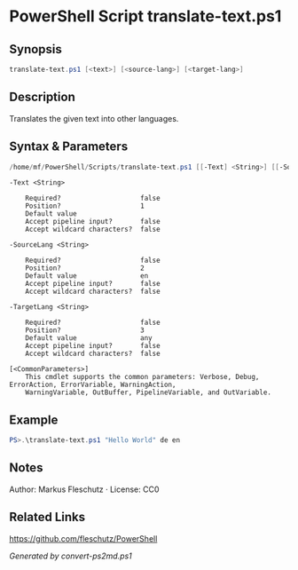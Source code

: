 # PowerShell Script translate-text.ps1

## Synopsis
```powershell
translate-text.ps1 [<text>] [<source-lang>] [<target-lang>]
```

## Description
Translates the given text into other languages.

## Syntax & Parameters
```powershell
/home/mf/PowerShell/Scripts/translate-text.ps1 [[-Text] <String>] [[-SourceLang] <String>] [[-TargetLang] <String>] [<CommonParameters>]
```

```
-Text <String>
    
    Required?                    false
    Position?                    1
    Default value                
    Accept pipeline input?       false
    Accept wildcard characters?  false
```

```
-SourceLang <String>
    
    Required?                    false
    Position?                    2
    Default value                en
    Accept pipeline input?       false
    Accept wildcard characters?  false
```

```
-TargetLang <String>
    
    Required?                    false
    Position?                    3
    Default value                any
    Accept pipeline input?       false
    Accept wildcard characters?  false
```

```
[<CommonParameters>]
    This cmdlet supports the common parameters: Verbose, Debug, ErrorAction, ErrorVariable, WarningAction, 
    WarningVariable, OutBuffer, PipelineVariable, and OutVariable.
```

## Example
```powershell
PS>.\translate-text.ps1 "Hello World" de en
```


## Notes
Author: Markus Fleschutz · License: CC0

## Related Links
https://github.com/fleschutz/PowerShell

*Generated by convert-ps2md.ps1*
